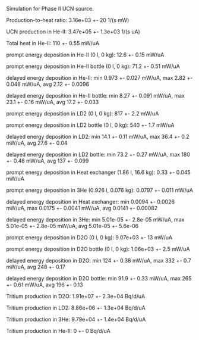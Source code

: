 Simulation for Phase II UCN source.

Production-to-heat ratio:
3.16e+03 +- 20 1/(s mW)

UCN production in He-II:
3.47e+05 +- 1.3e+03 1/(s uA)

Total heat in He-II:
110 +- 0.55 mW/uA

prompt energy deposition in He-II (0 l, 0 kg):
12.6 +- 0.15 mW/uA

prompt energy deposition in He-II bottle (0 l, 0 kg):
71.2 +- 0.51 mW/uA

delayed energy deposition in He-II:
min 0.973 +- 0.027 mW/uA, max 2.82 +- 0.048 mW/uA, avg 2.12 +- 0.0096

delayed energy deposition in He-II bottle:
min 8.27 +- 0.091 mW/uA, max 23.1 +- 0.16 mW/uA, avg 17.2 +- 0.033

prompt energy deposition in LD2 (0 l, 0 kg):
817 +- 2.2 mW/uA

prompt energy deposition in LD2 bottle (0 l, 0 kg):
540 +- 1.7 mW/uA

delayed energy deposition in LD2:
min 14.1 +- 0.11 mW/uA, max 36.4 +- 0.2 mW/uA, avg 27.6 +- 0.04

delayed energy deposition in LD2 bottle:
min 73.2 +- 0.27 mW/uA, max 180 +- 0.48 mW/uA, avg 137 +- 0.099

prompt energy deposition in Heat exchanger (1.86 l, 16.6 kg):
0.33 +- 0.045 mW/uA

prompt energy deposition in 3He (0.926 l, 0.076 kg):
0.0797 +- 0.011 mW/uA

delayed energy deposition in Heat exchanger:
min 0.0094 +- 0.0026 mW/uA, max 0.0175 +- 0.0041 mW/uA, avg 0.0141 +- 0.00082

delayed energy deposition in 3He:
min 5.01e-05 +- 2.8e-05 mW/uA, max 5.01e-05 +- 2.8e-05 mW/uA, avg 5.01e-05 +- 5.6e-06

prompt energy deposition in D2O (0 l, 0 kg):
9.07e+03 +- 13 mW/uA

prompt energy deposition in D2O bottle (0 l, 0 kg):
1.06e+03 +- 2.5 mW/uA

delayed energy deposition in D2O:
min 124 +- 0.38 mW/uA, max 332 +- 0.7 mW/uA, avg 248 +- 0.17

delayed energy deposition in D2O bottle:
min 91.9 +- 0.33 mW/uA, max 265 +- 0.61 mW/uA, avg 196 +- 0.13

Tritium production in D2O:
1.91e+07 +- 2.3e+04 Bq/d/uA

Tritium production in LD2:
8.86e+06 +- 1.3e+04 Bq/d/uA

Tritium production in 3He:
9.79e+04 +- 1.4e+04 Bq/d/uA

Tritium production in He-II:
0 +- 0 Bq/d/uA

